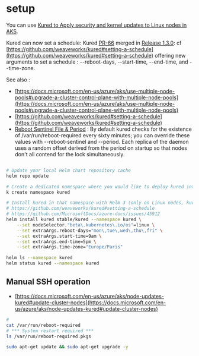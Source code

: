 # setup 

You can use [Kured to Apply security and kernel updates to Linux nodes in AKS](https://docs.microsoft.com/en-us/azure/aks/operator-best-practices-cluster-security#process-linux-node-updates-and-reboots-using-kured). 

Kured can now set a schedule: Kured [PR-66](https://github.com/weaveworks/kured/pull/66) merged in [Release 1.3.0](https://github.com/weaveworks/kured/releases/tag/1.3.0): cf [https://github.com/weaveworks/kured#setting-a-schedule](https://github.com/weaveworks/kured#setting-a-schedule) offering new arguments to set a schedule : --reboot-days, --start-time, --end-time, and --time-zone.


See also :
- [https://docs.microsoft.com/en-us/azure/aks/use-multiple-node-pools#upgrade-a-cluster-control-plane-with-multiple-node-pools](https://docs.microsoft.com/en-us/azure/aks/use-multiple-node-pools#upgrade-a-cluster-control-plane-with-multiple-node-pools)
- [https://github.com/weaveworks/kured#setting-a-schedule](https://github.com/weaveworks/kured#setting-a-schedule)
- [Reboot Sentinel File & Period](https://github.com/weaveworks/kured#reboot-sentinel-file--period) : By default kured checks for the existence of /var/run/reboot-required every sixty minutes; you can override these values with --reboot-sentinel and --period. Each replica of the daemon uses a random offset derived from the period on startup so that nodes don't all contend for the lock simultaneously.

```sh

# Update your local Helm chart repository cache
helm repo update

# Create a dedicated namespace where you would like to deploy kured into
k create namespace kured

# Install kured in that namespace with Helm 3 (only on Linux nodes, kured is not working on Windows nodes)
# https://github.com/weaveworks/kured#setting-a-schedule
# https://github.com/MicrosoftDocs/azure-docs/issues/45912
helm install kured stable/kured --namespace kured \
    --set nodeSelector."beta\.kubernetes\.io/os"=linux \
    --set extraArgs.reboot-days="mon\,tue\,wed\,thu\,fri" \
    --set extraArgs.start-time=9am \
    --set extraArgs.end-time=5pm \
    --set extraArgs.time-zone="Europe/Paris"

helm ls --namespace kured
helm status kured --namespace kured

```

## Manual SSH operation
- [https://docs.microsoft.com/en-us/azure/aks/node-updates-kured#update-cluster-nodes](https://docs.microsoft.com/en-us/azure/aks/node-updates-kured#update-cluster-nodes)

```sh
# 
cat /var/run/reboot-required
# *** System restart required ***
ls /var/run/reboot-required.pkgs

sudo apt-get update && sudo apt-get upgrade -y


```
